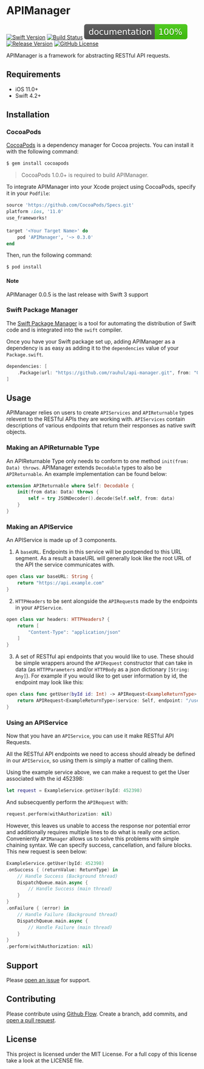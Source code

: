 # APIManager
[![Swift Version](https://img.shields.io/badge/swift-v4.2-orange.svg)](https://github.com/apple/swift)
[![Build Status](https://travis-ci.org/rauhul/api-manager.svg?branch=master)](https://travis-ci.org/rauhul/api-manager)
[![Documentation Converage](https://raw.githubusercontent.com/rauhul/api-manager/master/docs/badge.svg?sanitize=true)](https://rauhul.me/api-manager/)
[![Release Version](https://img.shields.io/badge/release-v0.2.0-ff69b4.svg)](https://github.com/rauhul/api-manager/releases)
[![GitHub License](https://img.shields.io/badge/license-MIT-blue.svg)](https://raw.githubusercontent.com/rauhul/api-manager/master/LICENSE)

APIManager is a framework for abstracting RESTful API requests.

## Requirements
- iOS 11.0+
- Swift 4.2+

## Installation

### CocoaPods
[CocoaPods](http://cocoapods.org) is a dependency manager for Cocoa projects. You can install it with the following command:

```bash
$ gem install cocoapods
```

> CocoaPods 1.0.0+ is required to build APIManager.

To integrate APIManager into your Xcode project using CocoaPods, specify it in your `Podfile`:

```ruby
source 'https://github.com/CocoaPods/Specs.git'
platform :ios, '11.0'
use_frameworks!

target '<Your Target Name>' do
    pod 'APIManager', '~> 0.3.0'
end
```

Then, run the following command:

```bash
$ pod install
```

#### Note
APIManager 0.0.5 is the last release with Swift 3 support

### Swift Package Manager
The [Swift Package Manager](https://swift.org/package-manager/) is a tool for automating the distribution of Swift code and is integrated into the `swift` compiler.

Once you have your Swift package set up, adding APIManager as a dependency is as easy as adding it to the `dependencies` value of your `Package.swift`.

```swift
dependencies: [
    .Package(url: "https://github.com/rauhul/api-manager.git", from: "0.3.0")
]
```

## Usage
APIManager relies on users to create `APIServices` and  `APIReturnable` types relevent to the RESTful APIs they are working with. `APIServices` contain descriptions of various endpoints that return their responses as native swift objects.

### Making an APIReturnable Type

An APIReturnable Type only needs to conform to one method  `init(from: Data) throws`. APIManager extends `Decodable` types to also be `APIReturnable`. An example implementation can be found below:

```swift
extension APIReturnable where Self: Decodable {
    init(from data: Data) throws {
        self = try JSONDecoder().decode(Self.self, from: data)
    }
}
```

### Making an APIService
An APIService is made up of 3 components.

1. A `baseURL`. Endpoints in this service will be postpended to this URL segment. As a result a baseURL will generally look like the root URL of the API the service communicates with.

```swift
open class var baseURL: String {
    return "https://api.example.com"
}
```

2. `HTTPHeaders` to be sent alongside the `APIRequest`s made by the endpoints in your `APIService`.

```swift
open class var headers: HTTPHeaders? {
    return [
        "Content-Type": "application/json"
    ]
}

```

3. A set of RESTful api endpoints that you would like to use. These should be simple wrappers around the `APIRequest` constructor that can take in data (as `HTTPParameters` and/or `HTTPBody` as a json dictionary `[String: Any]`). For example if you would like to get user information by id, the endpoint may look like this:

```swift
open class func getUser(byId id: Int) -> APIRequest<ExampleReturnType> {
    return APIRequest<ExampleReturnType>(service: Self, endpoint: "/users", params: ["id": id], body: nil, method: .GET)
}

```

### Using an APIService
Now that you have an `APIService`, you can use it make RESTful API Requests.

All the RESTful API endpoints we need to access should already be defined in our `APIService`, so using them is simply a matter of calling them.

Using the example service above, we can make a request to get the User associated with the id 452398:

```swift
let request = ExampleService.getUser(byId: 452398)
```

And subsecquently perform the `APIRequest` with:

```swift 
request.perform(withAuthorization: nil)
```

However, this leaves us unable to access the response nor potential error and additionally requires multiple lines to do what is really one action. Conveniently `APIManager` allows us to solve this problems with simple chaining syntax. We can specify success, cancellation, and failure blocks. This new request is seen below:

```swift
ExampleService.getUser(byId: 452398)
.onSuccess { (returnValue: ReturnType) in
    // Handle Success (Background thread)
    DispatchQueue.main.async {
        // Handle Success (main thread)
    }
}
.onFailure { (error) in
    // Handle Failure (Background thread)
    DispatchQueue.main.async {
        // Handle Failure (main thread)
    }
}
.perform(withAuthorization: nil)
```

## Support
Please [open an issue](https://github.com/rauhul/api-manager/issues/new) for support.

## Contributing
Please contribute using [Github Flow](https://guides.github.com/introduction/flow/). Create a branch, add commits, and [open a pull request](https://github.com/rauhul/api-manager/compare/).

## License
This project is licensed under the MIT License. For a full copy of this license take a look at the LICENSE file.
